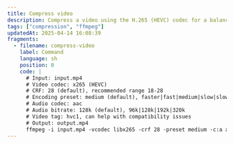 ```yaml
---
title: Compress video
description: Compress a video using the H.265 (HEVC) codec for a balance of quality and size.
tags: ["compression", "ffmpeg"]
updatedAt: 2025-04-14 16:08:39
fragments:
  - filename: compress-video
    label: Command
    language: sh
    position: 0
    code: |
      # Input: input.mp4
      # Video codec: x265 (HEVC)
      # CRF: 28 (default), recommended range 18-28
      # Encoding preset: medium (default), faster|fast|medium|slow|slower, etc.
      # Audio codec: aac
      # Audio bitrate: 128k (default), 96k|128k|192k|320k
      # Video tag: hvc1, can help with compatibility issues
      # Output: output.mp4
      ffmpeg -i input.mp4 -vcodec libx265 -crf 28 -preset medium -c:a aac -b:a 128k -tag:v hvc1 output.mp4
---
```

